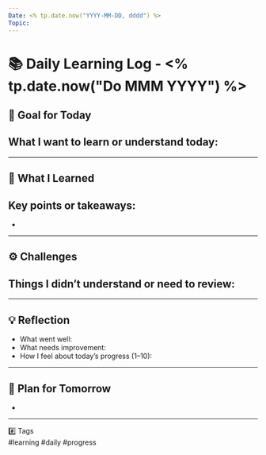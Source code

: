 ```yaml
---
Date: <% tp.date.now("YYYY-MM-DD, dddd") %>
Topic: 
---
```


# 📚 Daily Learning Log - <% tp.date.now("Do MMM YYYY") %>

## 🎯 Goal for Today
What I want to learn or understand today:
- 

---

## 🧠 What I Learned
Key points or takeaways:
- 
- 

---

## ⚙️ Challenges
Things I didn’t understand or need to review:
- 

---

## 💡 Reflection
- What went well: 
- What needs improvement: 
- How I feel about today’s progress (1–10): 

---

## 🚀 Plan for Tomorrow
- 

---

#️⃣ Tags  
#learning #daily #progress
